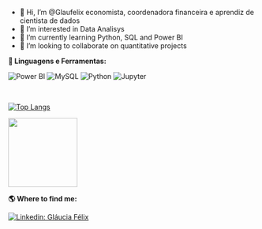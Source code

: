 - 👋 Hi, I’m @Glaufelix economista, coordenadora financeira e aprendiz de cientista de dados
- 👀 I’m interested in Data Analisys
- 🌱 I’m currently learning Python, SQL and Power BI 
- 💞️ I’m looking to collaborate on quantitative projects


<b> 🚀 **Linguagens e Ferramentas</b>:**

 ![Power BI](https://img.shields.io/badge/-Power%20BI-black?style=plastic&logo=Power-BI)
 ![MySQL](https://img.shields.io/badge/-MySQL-333333?style=flat&logo=mysql)
 ![Python](https://img.shields.io/badge/-Python-black?style=flat-square&logo=Python)
 ![Jupyter](https://img.shields.io/badge/-Jupyter-black?style=flat-square&logo=Jupyter)
 
 
 <br>

[![Top Langs](https://github-readme-stats.vercel.app/api/top-langs/?username=anuraghazra&layout=compact)](https://github.com/anuraghazra/github-readme-stats)


<a href="https://github.com/glaufelix">
  <img height="140em" src="https://github-readme-stats.vercel.app/api/top-langs/?username=glaufelix&layout=compact&langs_count=8&theme=dark"/>
</a>

<b> :earth_americas: Where to find me:  </b>


[![Linkedin: Gláucia Félix](https://img.shields.io/badge/-glauciafelix-blue?style=flat-square&logo=Linkedin&logoColor=white&link=https://www.linkedin.com/in/glauciafelixho/)](https://www.linkedin.com/in/glauciafelix/)



<!---
Glaufelix/Glaufelix is a ✨ special ✨ repository because its `README.md` (this file) appears on your GitHub profile.
You can click the Preview link to take a look at your changes.
--->

